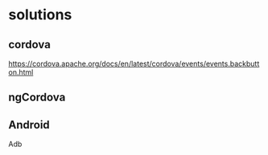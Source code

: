 # solutions

cordova
--
https://cordova.apache.org/docs/en/latest/cordova/events/events.backbutton.html
  
ngCordova
---  


Android
---
    
Adb
 

